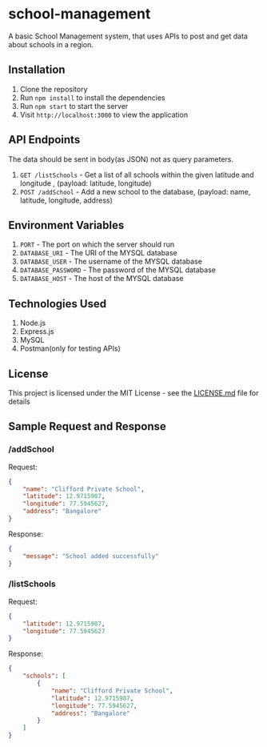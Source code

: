 # school-management

A basic School Management system, that uses APIs to post and get data about schools in a region.

## Installation

1. Clone the repository
2. Run `npm install` to install the dependencies
3. Run `npm start` to start the server
4. Visit `http://localhost:3000` to view the application

## API Endpoints

The data should be sent in body(as JSON) not as query parameters.

1. `GET /listSchools` - Get a list of all schools within the given latitude and longitude , (payload: latitude, longitude)
2. `POST /addSchool` - Add a new school to the database, (payload: name, latitude, longitude, address)

## Environment Variables

1. `PORT` - The port on which the server should run
2. `DATABASE_URI` - The URI of the MYSQL database
3. `DATABASE_USER` - The username of the MYSQL database
4. `DATABASE_PASSWORD` - The password of the MYSQL database
5. `DATABASE_HOST` - The host of the MYSQL database

## Technologies Used

1. Node.js
2. Express.js
3. MySQL
4. Postman(only for testing APIs)

## License

This project is licensed under the MIT License - see the [LICENSE.md](LICENSE.md) file for details

## Sample Request and Response

### /addSchool

Request:

```json
{
    "name": "Clifford Private School",
    "latitude": 12.9715987,
    "longitude": 77.5945627,
    "address": "Bangalore"
}
```

Response:

```json
{
    "message": "School added successfully"
}
```

### /listSchools

Request:

```json
{
    "latitude": 12.9715987,
    "longitude": 77.5945627
}
```

Response:

```json
{
    "schools": [
        {
            "name": "Clifford Private School",
            "latitude": 12.9715987,
            "longitude": 77.5945627,
            "address": "Bangalore"
        }
    ]
}
```
